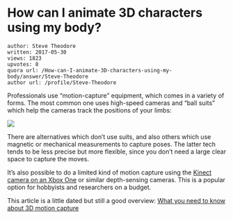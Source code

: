 # How can I animate 3D characters using my body?

	author: Steve Theodore
	written: 2017-05-30
	views: 1823
	upvotes: 8
	quora url: /How-can-I-animate-3D-characters-using-my-body/answer/Steve-Theodore
	author url: /profile/Steve-Theodore


Professionals use “motion-capture” equipment, which comes in a variety of forms. The most common one uses high-speed cameras and “ball suits” which help the cameras track the positions of your limbs:

![](https://qph.fs.quoracdn.net/main-qimg-ca0ac2a30cdd3abcdce07d92d8a5296e-c)

There are alternatives which don’t use suits, and also others which use magnetic or mechanical measurements to capture poses. The latter tech tends to be less precise but more flexible, since you don’t need a large clear space to capture the moves.

It’s also possible to do a limited kind of motion capture using the [Kinect camera on an Xbox One](https://www.reallusion.com/iclone/mocap/) or similar depth-sensing cameras. This is a popular option for hobbyists and researchers on a budget.

This article is a little dated but still a good overview: [What you need to know about 3D motion capture](https://www.engadget.com/2014/07/14/motion-capture-explainer/)

